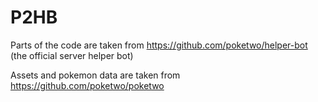 # P2HB

Parts of the code are taken from https://github.com/poketwo/helper-bot (the official server helper bot)   

Assets and pokemon data are taken from https://github.com/poketwo/poketwo
